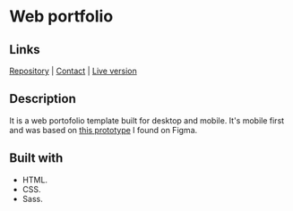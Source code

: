 # Web portfolio
## Links
[Repository](https://github.com/vlaurencena/porfolio-web-and-mobile) | [Contact](mailto:victorlaurencena@gmail.com) | [Live version](https://vlaurencena.github.io/porfolio-web-and-mobile/)
## Description
It is a web portofolio template built for desktop and mobile. It's mobile first and was based on [this prototype](https://www.figma.com/file/gKZoWoleFgP35xvYu83Y2l/Portfolio-UI---Web-%26-Mobile) I found on Figma.
## Built with
* HTML.
* CSS.
* Sass.

